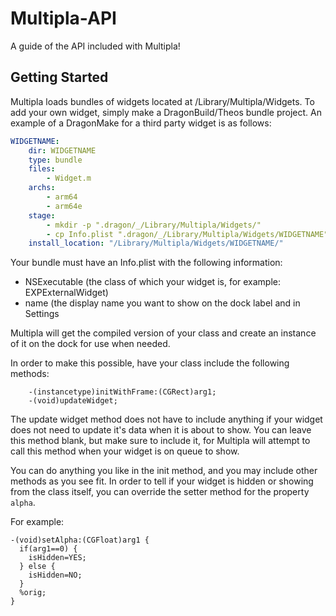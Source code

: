 # Multipla-API
A guide of the API included with Multipla!

## Getting Started
Multipla loads bundles of widgets located at /Library/Multipla/Widgets. To add your own widget, simply make a DragonBuild/Theos bundle project. An example of a DragonMake for a third party widget is as follows:

```yaml
WIDGETNAME:
    dir: WIDGETNAME
    type: bundle
    files:
        - Widget.m
    archs:
        - arm64
        - arm64e
    stage: 
        - mkdir -p ".dragon/_/Library/Multipla/Widgets/"
        - cp Info.plist ".dragon/_/Library/Multipla/Widgets/WIDGETNAME"
    install_location: "/Library/Multipla/Widgets/WIDGETNAME/"
 ```

Your bundle must have an Info.plist with the following information:
- NSExecutable (the class of which your widget is, for example: EXPExternalWidget)
- name (the display name you want to show on the dock label and in Settings

Multipla will get the compiled version of your class and create an instance of it on the dock for use when needed.

In order to make this possible, have your class include the following methods:
```objc
    -(instancetype)initWithFrame:(CGRect)arg1;
    -(void)updateWidget;
```
The update widget method does not have to include anything if your widget does not need to update it's data when it is about to show. You can leave this method blank, but make sure to include it, for Multipla will attempt to call this method when your widget is on queue to show.

You can do anything you like in the init method, and you may include other methods as you see fit. In order to tell if your widget is hidden or showing from the class itself, you can override the setter method for the property `alpha`.

For example:
```objc
-(void)setAlpha:(CGFloat)arg1 {
  if(arg1==0) {
    isHidden=YES;
  } else {
    isHidden=NO;
  }
  %orig;
}
```
